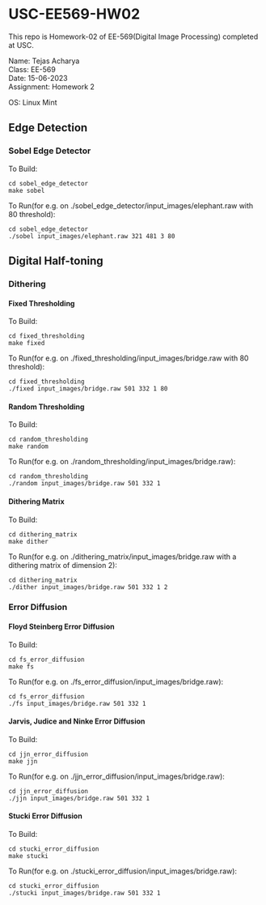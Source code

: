 # USC-EE569-HW02
This repo is Homework-02 of EE-569(Digital Image Processing) completed at USC.  

Name: Tejas Acharya  
Class: EE-569  
Date: 15-06-2023  
Assignment: Homework 2  
    
OS: Linux Mint  

## Edge Detection  

### Sobel Edge Detector  
To Build:  
```
cd sobel_edge_detector
make sobel
```  

To Run(for e.g. on ./sobel_edge_detector/input_images/elephant.raw with 80 threshold):  
```
cd sobel_edge_detector
./sobel input_images/elephant.raw 321 481 3 80
```

## Digital Half-toning  
### Dithering  
#### Fixed Thresholding
To Build:  
```
cd fixed_thresholding
make fixed  
```  

To Run(for e.g. on ./fixed_thresholding/input_images/bridge.raw with 80 threshold):  
```
cd fixed_thresholding
./fixed input_images/bridge.raw 501 332 1 80  
```  

#### Random Thresholding
To Build:  
```
cd random_thresholding
make random  
```  

To Run(for e.g. on ./random_thresholding/input_images/bridge.raw):  
```
cd random_thresholding
./random input_images/bridge.raw 501 332 1  
```

#### Dithering Matrix
To Build:  
```
cd dithering_matrix  
make dither  
```  

To Run(for e.g. on ./dithering_matrix/input_images/bridge.raw with a dithering matrix of dimension 2):  
```
cd dithering_matrix
./dither input_images/bridge.raw 501 332 1 2  
```  

### Error Diffusion
#### Floyd Steinberg Error Diffusion
To Build:  
```
cd fs_error_diffusion  
make fs  
```  

To Run(for e.g. on ./fs_error_diffusion/input_images/bridge.raw):  
```
cd fs_error_diffusion
./fs input_images/bridge.raw 501 332 1  
```

#### Jarvis, Judice and Ninke Error Diffusion
To Build:  
```
cd jjn_error_diffusion  
make jjn  
```  

To Run(for e.g. on ./jjn_error_diffusion/input_images/bridge.raw):  
```
cd jjn_error_diffusion
./jjn input_images/bridge.raw 501 332 1  
```

#### Stucki Error Diffusion
To Build:  
```
cd stucki_error_diffusion  
make stucki  
```  

To Run(for e.g. on ./stucki_error_diffusion/input_images/bridge.raw):  
```
cd stucki_error_diffusion
./stucki input_images/bridge.raw 501 332 1  
```